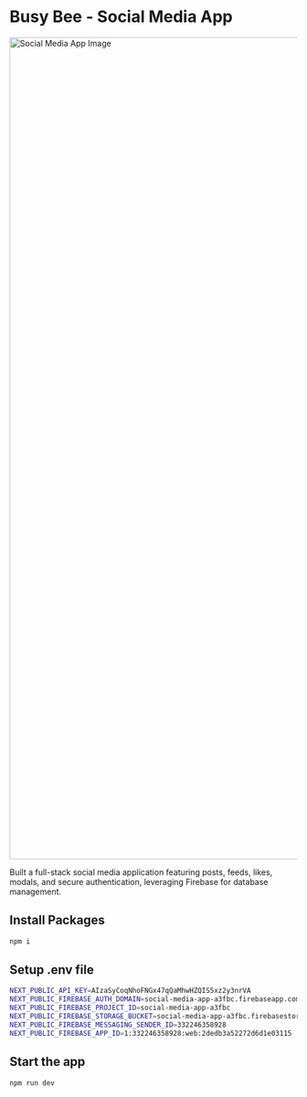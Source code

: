 # Busy Bee - Social Media App

<img width="1440" alt="Social Media App Image" src="https://i.postimg.cc/FH3ybQGW/Social-Media-App.png">

Built a full-stack social media application featuring posts, feeds, likes, modals, and secure authentication, leveraging Firebase for database management.

## Install Packages

```bash
npm i
```

## Setup .env file

```bash
NEXT_PUBLIC_API_KEY=AIzaSyCoqNhoFNGx47qQaMhwHZQIS5xz2y3nrVA
NEXT_PUBLIC_FIREBASE_AUTH_DOMAIN=social-media-app-a3fbc.firebaseapp.com
NEXT_PUBLIC_FIREBASE_PROJECT_ID=social-media-app-a3fbc
NEXT_PUBLIC_FIREBASE_STORAGE_BUCKET=social-media-app-a3fbc.firebasestorage.app
NEXT_PUBLIC_FIREBASE_MESSAGING_SENDER_ID=332246358928
NEXT_PUBLIC_FIREBASE_APP_ID=1:332246358928:web:2dedb3a52272d6d1e03115
```
## Start the app

```bash
npm run dev
```
